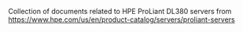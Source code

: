 Collection of documents related to HPE ProLiant DL380 servers 
from https://www.hpe.com/us/en/product-catalog/servers/proliant-servers